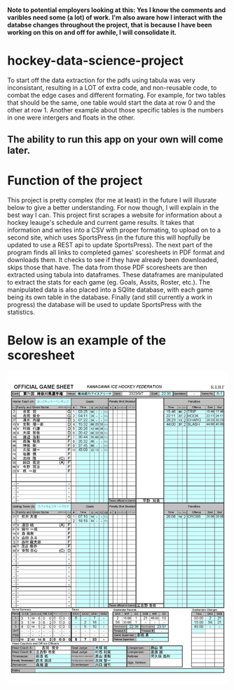 #### Note to potential employers looking at this: Yes I know the comments and varibles need some (a lot) of work. I'm also aware how I interact with the databse changes throughout the project, that is because I have been working on this on and off for awhile, I will consolidate it. 

# hockey-data-science-project

To start off the data extraction for the pdfs using tabula was very inconsistant, resulting in a LOT of extra code, and non-reusable code, to combat the edge cases and different formating. 
For example, for two tables that should be the same, one table would start the data at row 0 and the other at row 1. Another example about those specific tables is the numbers in one were intergers and floats in the other. 

## The ability to run this app on your own will come later. 

# Function of the project 
This project is pretty complex (for me at least) in the future I will illusrate below to give a better understanding. For now though, I will explain in the best way I can. This project first scrapes a website for information about a hockey leauge's schedule and current game results. It takes that information and writes into a CSV with proper formating, to upload on to a second site, which uses SportsPress (in the future this will hopfully be updated to use a REST api to update SportsPress). The next part of the program finds all links to completed games' scoresheets in PDF format and downloads them. It checks to see if they have already been downloaded, skips those that have. The data from those PDF scoresheets are then extracted using tabula into dataframes. These dataframes are manipulated to extract the stats for each game (eg. Goals, Assits, Roster, etc.). The manipulated data is also placed into a SQlite database, with each game being its own table in the database. Finally (and still currently a work in progress) the database will be used to update SportsPress with the statistics. 

# Below is an example of the scoresheet
![ice hockey scoresheet](https://github.com/Explosivedoor/hockey-data-science-project/blob/main/docs/5-1.jpg?raw?=true)
